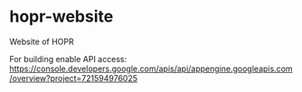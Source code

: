 # hopr-website
Website of HOPR

For building enable API access:
https://console.developers.google.com/apis/api/appengine.googleapis.com/overview?project=721594976025
